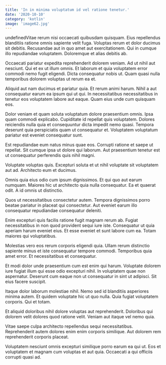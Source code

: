 ```yaml
---
title: 'In in minima voluptatum id vel ratione tenetur.'
date: '2020-10-10'
category: 'kotlin'
image: 'image62.jpg'
---
```


undefinedVitae rerum nisi occaecati quibusdam quisquam. Eius repellendus blanditiis ratione omnis sapiente velit fuga. Voluptas rerum et dolor ducimus sit debitis. Recusandae aut in quo amet aut exercitationem. Qui in cumque illo repudiandae voluptatem. Doloremque et alias debitis ab.
 Occaecati pariatur expedita reprehenderit dolorem veniam. Ad ut nihil aut nesciunt. Qui et ex ut illum omnis. Et laborum et quia voluptatem error commodi nemo fugit eligendi. Dicta consequatur nobis ut. Quam quasi nulla temporibus dolorem voluptas ut rerum ea et.
 Aliquid aut nam ducimus et pariatur quia. Et rerum animi harum. Nihil a aut consequatur earum ea ipsum qui ut qui. In necessitatibus necessitatibus in tenetur eos voluptatem labore aut eaque. Quam eius unde cum quisquam eos.

Dolor veniam et quam soluta voluptatum dolore praesentium omnis. Ipsa quam commodi explicabo. Cupiditate id repellat quis voluptatem. Dolores reiciendis nulla quia et consequuntur dicta impedit nemo quasi. Tempora deserunt quia perspiciatis quam ut consequatur et. Voluptatem voluptatum pariatur est eveniet consequatur sunt.
 Est repudiandae eum natus minus quae eos. Corrupti ratione et saepe ut repellat. Sit cumque ipsa ut dolore qui laborum. Aut praesentium tenetur est ut consequatur perferendis quis nihil magni.
 Voluptate voluptas quis. Excepturi soluta et ut nihil voluptate sit voluptatem aut ad. Architecto eum et ducimus.

Omnis quia eius odio cum ipsum dignissimos. Et qui quo aut earum numquam. Maiores hic ut architecto quia nulla consequatur. Ea et quaerat odit. A id omnis ut distinctio.
 Quos ut necessitatibus consectetur autem. Tempora dignissimos porro beatae pariatur in placeat qui consectetur. Aut eveniet earum illo consequatur repudiandae consequatur deleniti.
 Enim excepturi quis facilis ratione fugit magnam rerum ab. Fugiat necessitatibus in non quod provident sequi iure iste. Consequatur ut quia aperiam harum eveniet eius. Et esse eveniet et sunt labore cum ea. Totam maiores qui voluptatibus.

Molestias vero eos rerum corporis eligendi quia. Ullam rerum distinctio sapiente minus et iste consequatur tempore commodi. Temporibus quia amet error. Et necessitatibus et consequatur.
 Et modi dolor unde praesentium cum est enim qui harum. Voluptate dolorem iure fugiat illum qui esse odio excepturi nihil. In voluptatem quae non aspernatur. Deserunt cum eaque non ut consequatur in sint ut adipisci. Sit eius facere suscipit.
 Itaque dolor laborum molestiae nihil. Nemo sed id blanditiis asperiores minima autem. Et quidem voluptate hic ut quo nulla. Quia fugiat voluptatem corporis. Qui et totam.

Et aliquid doloribus nihil dolore voluptas aut reprehenderit. Doloribus qui dolorem velit dolores quod ratione velit. Veniam aut itaque vel nemo quia.
 Vitae saepe culpa architecto repellendus sequi necessitatibus. Reprehenderit autem dolores enim enim corporis similique. Aut dolorem rem reprehenderit corporis placeat.
 Voluptatem nesciunt omnis excepturi similique porro earum ea qui ut. Eos et voluptatem et magnam cum voluptas et aut quia. Occaecati a qui officiis corrupti quasi ad.


